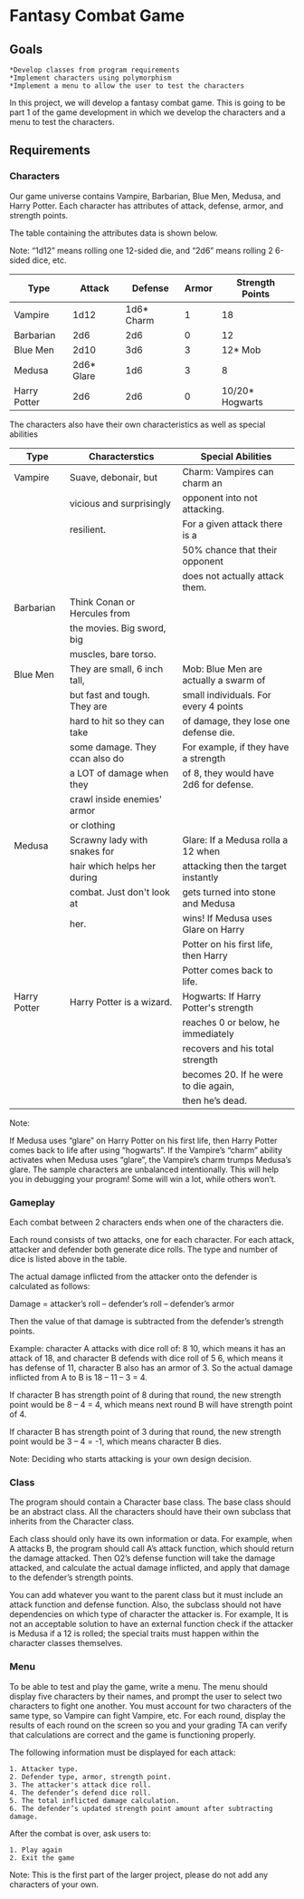 # Fantasy Combat Game

## Goals

	*Develop classes from program requirements
	*Implement characters using polymorphism
	*Implement a menu to allow the user to test the characters
In this project, we will develop a fantasy combat game. This is going to be part 1 of the game development in which we develop the characters and a menu to test the characters.

 

## Requirements

### Characters

Our game universe contains Vampire, Barbarian, Blue Men, Medusa, and Harry Potter. Each character has attributes of attack, defense, armor, and strength points.

The table containing the attributes data is shown below.

Note: “1d12” means rolling one 12-sided die, and “2d6” means rolling 2 6-sided dice, etc.

| Type         | Attack     | Defense    | Armor | Strength Points |
|--------------|------------|------------|-------|-----------------|
| Vampire      | 1d12       | 1d6* Charm | 1     | 18              |
| Barbarian    | 2d6        | 2d6        | 0     | 12              |
| Blue Men     | 2d10       | 3d6        | 3     | 12* Mob         |
| Medusa       | 2d6* Glare | 1d6        | 3     | 8               |
| Harry Potter | 2d6        | 2d6        | 0     | 10/20* Hogwarts |

 

The characters also have their own characteristics as well as special abilities

| Type         	| Characterstics		| Special Abilities   			|
|---------------|-------------------------------|---------------------------------------|	
| Vampire      	| Suave, debonair, but		| Charm: Vampires can charm an 		|
|		| vicious and surprisingly	| opponent into not attacking. 		|
|		| resilient.		   	| For a given attack there is a 	|
|		|				| 50% chance that their opponent	| 
|		|				| does not actually attack them.	|
| Barbarian    	| Think Conan or Hercules from	|					|
|		| the movies. Big sword, big 	|					|
|		| muscles, bare torso.        	|		 	     		| 
| Blue Men     	| They are small, 6 inch tall, 	| Mob: Blue Men are actually a swarm of	|
|		| but fast and tough. They are 	| small individuals. For every 4 points	|
|		| hard to hit so they can take	| of damage, they lose one defense die. |
|		| some damage. They ccan also do| For example, if they have a strength 	|
|		| a LOT of damage when they 	| of 8, they would have 2d6 for defense.|
|		| crawl inside enemies' armor 	|					|
|		| or clothing			| 	   				| 
| Medusa       	| Scrawny lady with snakes for 	| Glare: If a Medusa rolla a 12 when 	|
|		| hair which helps her during 	| attacking then the target instantly 	|
|		| combat. Just don't look at 	| gets turned into stone and Medusa 	|
|		| her.				| wins! If Medusa uses Glare on Harry	|
|		|				| Potter on his first life, then Harry 	|
|		|				| Potter comes back to life.		|
| Harry Potter 	| Harry Potter is a wizard.     | Hogwarts: If Harry Potter's strength 	|
|		|				| reaches 0 or below, he immediately	|
|		|				| recovers and his total strength 	|
|		|				| becomes 20. If he were to die again,	|
|		|				| then he’s dead.     			| 


Note:

If Medusa uses “glare” on Harry Potter on his first life, then Harry Potter comes back to life after using “hogwarts”.
If the Vampire’s “charm” ability activates when Medusa uses “glare”, the Vampire’s charm trumps Medusa’s glare.
The sample characters are unbalanced intentionally. This will help you in debugging your program! Some will win a lot, while others won’t.
 

### Gameplay

Each combat between 2 characters ends when one of the characters die.

Each round consists of two attacks, one for each character. For each attack, attacker and defender both generate dice rolls. The type and number of dice is listed above in the table.

The actual damage inflicted from the attacker onto the defender is calculated as follows:

Damage = attacker’s roll – defender’s roll – defender’s armor

Then the value of that damage is subtracted from the defender’s strength points.

 

Example: character A attacks with dice roll of: 8 10, which means it has an attack of 18, and character B defends with dice roll of 5 6, which means it has defense of 11, character B also has an armor of 3. So the actual damage inflicted from A to B is 18 – 11 – 3 = 4.

If character B has strength point of 8 during that round, the new strength point would be 8 – 4 = 4, which means next round B will have strength point of 4.

If character B has strength point of 3 during that round, the new strength point would be 3 – 4 = -1, which means character B dies.

Note: Deciding who starts attacking is your own design decision.

 

### Class

The program should contain a Character base class. The base class should be an abstract class. All the characters should have their own subclass that inherits from the Character class.

Each class should only have its own information or data. For example, when A attacks B, the program should call A’s attack function, which should return the damage attacked. Then O2’s defense function will take the damage attacked, and calculate the actual damage inflicted, and apply that damage to the defender’s strength points.

You can add whatever you want to the parent class but it must include an attack function and defense function. Also, the subclass should not have dependencies on which type of character the attacker is. For example, It is not an acceptable solution to have an external function check if the attacker is Medusa if a 12 is rolled; the special traits must happen within the character classes themselves.

 

### Menu

To be able to test and play the game, write a menu. The menu should display five characters by their names, and prompt the user to select two characters to fight one another. You must account for two characters of the same type, so Vampire can fight Vampire, etc. For each round, display the results of each round on the screen so you and your grading TA can verify that calculations are correct and the game is functioning properly.

The following information must be displayed for each attack:

	1. Attacker type.
	2. Defender type, armor, strength point.
	3. The attacker's attack dice roll.
	4. The defender’s defend dice roll.
	5. The total inflicted damage calculation.
	6. The defender’s updated strength point amount after subtracting damage.
After the combat is over, ask users to:

	1. Play again
	2. Exit the game
Note: This is the first part of the larger project, please do not add any characters of your own.
